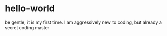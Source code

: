 # hello-world
be gentle, it is my first time.
I am aggressively new to coding, but already a secret coding master
